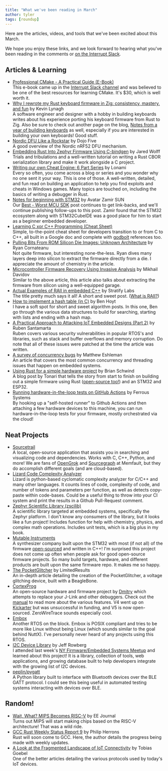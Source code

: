 ```yaml
---
title: "What we've been reading in March"
author: tyler
tags: [roundup]
---
```


<!-- excerpt start -->

Here are the articles, videos, and tools that we've been excited about this
March.

<!-- excerpt end -->

We hope you enjoy these links, and we look forward to hearing what you've been
reading in the comments or [on the Interrupt Slack](https://interrupt-slack.herokuapp.com/).

## Articles & Learning

- [Professional CMake - A Practical Guide (E-Book)](https://crascit.com/professional-cmake/)<br>
This e-book came up in the [Interrupt Slack channel](https://interrupt-slack.herokuapp.com/) and was believed to be one of the best resources for learning CMake. It's $30, which is well worth it.
- [Why I rewrote my Rust keyboard firmware in Zig: consistency, mastery, and fun](https://kevinlynagh.com/rust-zig/) by Kevin Lynagh<br>
A software engineer and designer with a hobby in building keyboards writes about his experience porting his keyboard firmware from Rust to Zig. Also be sure to check out another page on the blog, [Notes from a year of building keyboards](https://kevinlynagh.com/keyboards/) as well, especially if you are interested in building your own keyboards! Good stuff.
- [Nordic DFU Like a Rockstar](https://dojofive.com/2020/09/23/nordic-dfu-like-a-rockstar/) by Dojo Five<br>
A good overview of the Nordic nRF52 DFU mechanism.
- [Embedding Rust Into Zephyr Firmware Using C-bindgen](https://www.jaredwolff.com/embedding-rust-into-zephyr-using-cbindgen/) by Jared Wolff<br>
Trials and tribulations and a well-written tutorial on writing a Rust CBOR serialization library and make it work alongside a C project. 
- [Writing our own Cheat Engine: 6 Part Series](https://lonami.dev/blog/woce-1/) by Lonami<br>
Every so often, you come across a blog or series and you wonder why no one sent it your way. This is one of those. A well-written, detailed, and fun read on building an application to help you find exploits and cheats in Windows games. Many topics are touched on, including the basics of writing a debugger in Rust.
- [Notes for beginning with STM32](https://sztsian.github.io/embedded/2021/03/04/Notes-for-beginning-with-STM32-English.html) by  Avatar
Zamir SUN <br>
Our [Best - Worst MCU SDK](https://interrupt.memfault.com/blog/the-best-and-worst-mcu-sdks) post continues to get link-backs, and we'll continue publishing follow-ups to this post. Zamir found that the STM32 ecosystem along with STM32CubeIDE was a good place for him to start as a beginner embedded developer.
- [Learning C xor C++ Programming (Cheat Sheet)](https://docs.google.com/document/u/1/d/16B36r0HksR0LqQAGLA1syYCtZvYaVC0hEF2D00ZAd0o/mobilebasic)<br>
Simple, to-the-point cheat sheet for developers transition to or from C to C++, all built in a Google doc and complete with [godbolt](https://godbolt.org/) references too.
- [Pulling Bits From ROM Silicon Die Images: Unknown Architecture](https://ryancor.medium.com/pulling-bits-from-rom-silicon-die-images-unknown-architecture-b73b6b0d4e5d) by Ryan Cornateanu<br>
Not quite firmware, but interesting none-the-less. Ryan dives many layers deep into silicon to extract the firmware directly from a die. I appreciate the amount of chemistry in the article.
- [Microcontroller Firmware Recovery Using Invasive Analysis](https://duo.com/labs/research/microcontroller-firmware-recovery-using-invasive-analysis) by Mikhail Davidov<br>
Similar to the above article, this article also talks about extracting the firmware from silicon using a well-equipped garage.
- [Actual Examples of RAII in embedded C++](https://blog.stratifylabs.co/device/2021-03-25-Actual-Examples-of-RAII-in-embedded-cpp/) by Stratify Labs<br>
The title pretty much says it all! A short and sweet post. ([What is RAII?](https://en.wikipedia.org/wiki/Resource_acquisition_is_initialization))
- [How to implement a hash table (in C)](https://benhoyt.com/writings/hash-table-in-c/) by Ben Hoyt<br>
I have a soft spot for short and sweet algorithm posts. In this one, Ben go through the various data structures to build for searching, starting with lists and ending with a hash map.
- [A Practical Approach to Attacking IoT Embedded Designs (Part 2)](https://labs.ioactive.com/2021/02/a-practical-approach-to-attacking-iot_23.html) by  Ruben Santamarta<br>
Ruben covers various security vulnerabilities in popular RTOS's and libraries, such as stack and buffer overflows and memory corruption. Do note that all of these issues were patched at the time the article was written. 
- [A survey of concurrency bugs](https://covemountainsoftware.com/2021/03/01/a-survey-of-concurrency-bugs/) by Matthew Eshleman<br>
An article that covers the most common concurrency and threading issues that happen on embedded systems.
- [Using Rust for a simple hardware project](https://blog.tonari.no/rust-simple-hardware-project) by Brian Schwind<br>
A blog post by Tonari that tells the story from start to finish on building out a simple firmware using Rust ([open-source too!](https://github.com/tonarino/panel-firmware)) and an STM32 and ESP32.
- [Running hardware-in-the-loop tests on GitHub Actions](https://ferrous-systems.com/blog/gha-hil-tests/) by Ferrous Systems<br>
By hooking up a "self-hosted runner" to Github Actions and then attaching a few hardware devices to this machine, you can run hardware-in-the-loop tests for your firmware, mostly orchestrated via the cloud!

## Neat Projects

- [Sourcetrail](https://www.sourcetrail.com/)<br>
A local, open-source application that assists you in searching and visualizing code and dependencies. Works with C, C++, Python, and more! We are fans of [OpenGrok](https://github.com/oracle/opengrok) and [Sourcegraph](https://about.sourcegraph.com/) at Memfault, but they do accomplish different goals (and are cloud-based).
- [Lizard Code Complexity Analyzer](https://github.com/terryyin/lizard)<br>
Lizard is python-based cyclomatic complexity analyzer for C/C++ and many other languages. It counts lines of code, complexity of code, and number of tokens and parameters per function, as well as detects copy-paste within code-bases. Could be a useful thing to throw into your CI system and print the results in a Github Pull-Request comment.
- [Zephyr Scientific Library (zscilib)](https://github.com/zscilib/zscilib)<br>
A scientific library targeted at embedded systems, specifically the Zephyr platform. I don't know any consumers of the library, but it looks like a fun project! Includes function for help with chemistry, physics, and complex math operations. Includes unit tests, which is a big plus in my book.
- [Mutable Instruments](https://mutable-instruments.net/)<br>
A synthesizer company built upon the STM32 with most (if not all) of the firmware [open-sourced](https://github.com/pichenettes/eurorack) and written in C++! I'm surprised this project does not come up often when people ask for good open-source firmware projects. So many build targets, hardware, and different products are built upon the same firmware repo. It makes me so happy.
- [The PocketGlitcher](https://limitedresults.com/2021/03/the-pocketglitcher/) by LimitedResults<br>
An in-depth article detailing the creation of the PocketGlitcher, a voltage glitching device, built with a BeagleBone.
- [CortexProg](https://cortexprog.com/)<br>
An open-source hardware and firmware project by [Dmitry](https://dmitry.gr/?) which attempts to replace your J-Link and other debuggers. Check out the [manual](https://cortexprog.com/?p=manual#_TOC_10027) to read more about the various features. V4 went up on [Kickarter](https://www.kickstarter.com/projects/1182544591/cortexprog?token=b3f5f32c) but was unsuccessful in funding, and V5 is now open-sourced. ZeroWireTrace sounds especially cool.
- [Embox](https://github.com/embox/embox)<br>
Another RTOS on the block. Embox is POSIX compliant and tries to be more like Linux without being Linux (which sounds similar to the goal behind NuttX). I've personally never heard of any projects using this RTOS.
- [I2C Device Library](https://www.i2cdevlib.com/) by Jeff Rowberg<br>
I attended last week's [NY Firmware/Embedded Systems Meetup](https://www.meetup.com/NY-Firmware-Meetup/) and learned about this project! It is a library, collection of tools, web applications, and growing database built to help developers integrate with the growing list of I2C devices.
- [peplin/pygatt](https://github.com/peplin/pygatt)<br>
A Python library built to interface with Bluetooth devices over the BLE GATT protocol. I could see this being useful in automated testing systems interacting with devices over BLE.

## Random!

- [Wait, What? MIPS Becomes RISC-V](https://www.eejournal.com/article/wait-what-mips-becomes-risc-v/) by EE Journal<br>
Turns out MIPS will start making chips based on the RISC-V architecture! That was a wild ride.
- [GCC Rust Weekly Status Report 9](https://thephilbert.io/2021/03/22/gcc-rust-weekly-status-report-9/) by Philip Herrons<br>
Rust will soon come to GCC. Here, the author details the progress being made with weekly updates.
- [A Look at the Fragmented Landscape of IoT Connectivity](https://www.twilio.com/blog/fragmented-landscape-iot-connectivity) by Tobias Goebel<br>
One of the better articles detailing the various protocols used by today's IoT devices.